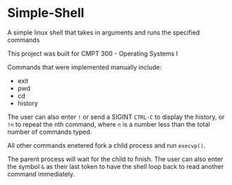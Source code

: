 # Simple-Shell
A simple linux shell that takes in arguments and runs the specified commands

This project was built for CMPT 300 - Operating Systems I

Commands that were implemented manually include:

- exit
- pwd
- cd
- history

The user can also enter `!` or send a SIGINT `CTRL-C` to display the history, or `!n` to repeat the nth command, where `n` is a number less than the total number of commands typed.

All other commands enetered fork a child process and run `execvp()`.

The parent process will wait for the child to finish. The user can also enter the symbol `&` as their last token to have the shell loop back to read another command immediately.

